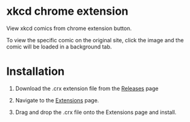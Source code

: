 xkcd chrome extension
=====================

View xkcd comics from chrome extension button.

To view the specific comic on the original site, click the image and the comic will be loaded in a background tab.

Installation
====
1) Download the .crx extension file from the [Releases](https://github.com/andytuwm/xkcd-chrome-extension/releases) page

2) Navigate to the [Extensions](chrome://extensions) page.

3) Drag and drop the .crx file onto the Extensions page and install.
